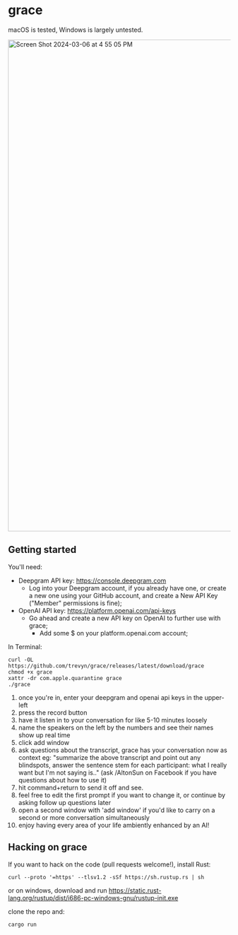 # grace

macOS is tested, Windows is largely untested.

<img width="1114" alt="Screen Shot 2024-03-06 at 4 55 05 PM" src="https://github.com/trevyn/grace/assets/230691/1ff14230-d544-441c-b98f-6d4be6eec829">

## Getting started

You'll need:

- Deepgram API key: https://console.deepgram.com
  - Log into your Deepgram account, if you already have one, or create a new one using your GitHub account, and create a New API Key ("Member" permissions is fine);
- OpenAI API key: https://platform.openai.com/api-keys
  - Go ahead and create a new API key on OpenAI to further use with grace;
    - Add some $ on your platform.openai.com account;

In Terminal:

```
curl -OL https://github.com/trevyn/grace/releases/latest/download/grace
chmod +x grace
xattr -dr com.apple.quarantine grace
./grace
```

1. once you're in, enter your deepgram and openai api keys in the upper-left
2. press the record button
3. have it listen in to your conversation for like 5-10 minutes loosely
4. name the speakers on the left by the numbers and see their names show up real time
5. click add window
6. ask questions about the transcript, grace has your conversation now as context eg: "summarize the above transcript and point out any blindspots, answer the sentence stem for each participant: what I really want but I'm not saying is.." (ask /AltonSun on Facebook if you have questions about how to use it)
7. hit command+return to send it off and see.
8. feel free to edit the first prompt if you want to change it, or continue by asking follow up questions later
9. open a second window with 'add window' if you'd like to carry on a second or more conversation simultaneously
10. enjoy having every area of your life ambiently enhanced by an AI!

## Hacking on grace

If you want to hack on the code (pull requests welcome!), install Rust:

```
curl --proto '=https' --tlsv1.2 -sSf https://sh.rustup.rs | sh
```

or on windows, download and run https://static.rust-lang.org/rustup/dist/i686-pc-windows-gnu/rustup-init.exe

clone the repo and:

```
cargo run
```

